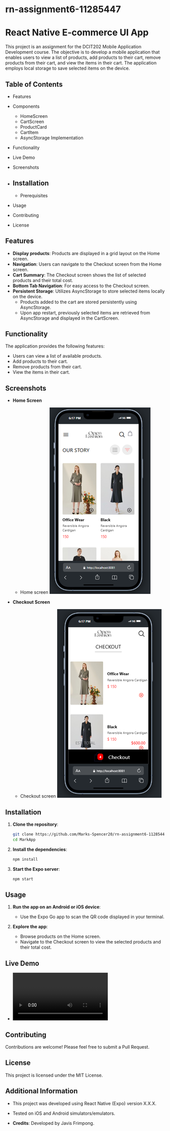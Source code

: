 # rn-assignment6-11285447

# React Native E-commerce UI App

This project is an assignment for the DCIT202 Mobile Application Development course. The objective is to develop a mobile application that enables users to view a list of products, add products to their cart, remove products from their cart, and view the items in their cart. The application employs local storage to save selected items on the device.

## Table of Contents

- Features

- Components
  - HomeScreen
  - CartScreen
  - ProductCard
  - CartItem
  - AsyncStorage Implementation

- Functionality

- Live Demo

- Screenshots

- ## Installation
  - Prerequisites

- Usage

- Contributing

- License

## Features

- **Display products**: Products are displayed in a grid layout on the Home screen.
- **Navigation**: Users can navigate to the Checkout screen from the Home screen.
- **Cart Summary**: The Checkout screen shows the list of selected products and their total cost.
- **Bottom Tab Navigation**: For easy access to the Checkout screen.
- **Persistent Storage**: Utilizes AsyncStorage to store selected items locally on the device.
  - Products added to the cart are stored persistently using AsyncStorage.
  - Upon app restart, previously selected items are retrieved from AsyncStorage and displayed in the CartScreen.

## Functionality

The application provides the following features:
- Users can view a list of available products.
- Add products to their cart.
- Remove products from their cart.
- View the items in their cart.

## Screenshots

- **Home Screen**
  - Home screen
![alt text](MarkApp/assets/home.png)

- **Checkout Screen**
  - Checkout screen
![alt text](MarkApp/assets/Checkout.png)

## Installation

1. **Clone the repository**:
   ```sh
   git clone https://github.com/Marks-Spencer20/rn-assignment6-11285447.git
   cd MarkApp
   ```
   
2. **Install the dependencies**:
   ```sh
   npm install
   ```

3. **Start the Expo server**:
   ```sh
   npm start
   ```

## Usage

1. **Run the app on an Android or iOS device**:
   - Use the Expo Go app to scan the QR code displayed in your terminal.

2. **Explore the app**:
   - Browse products on the Home screen.
   - Navigate to the Checkout screen to view the selected products and their total cost.

## Live Demo

- <video controls src="MarkApp/assets/demo.mp4" title="Title"></video>

## Contributing

Contributions are welcome! Please feel free to submit a Pull Request.

## License

This project is licensed under the MIT License.

## Additional Information

- This project was developed using React Native (Expo) version X.X.X.
- Tested on iOS and Android simulators/emulators.

- **Credits**: Developed by Javis Frimpong.
